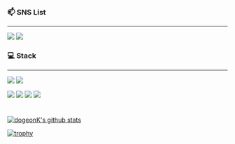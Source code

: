 <h3> 📫 SNS List  </h3>
<hr>

<p>
  <a href="https://www.instagram.com/dogeon._.b/" target="_blank"><img src="https://img.shields.io/badge/Notion-000000?style=for-the-badge&logo=Notion&logoColor=white"/></a>
  <a href="https://www.instagram.com/dogeon._.b/" target="_blank"><img src="https://img.shields.io/badge/Instagram-E4405F?style=for-the-badge&logo=instagram&logoColor=white"/></a>
</p>

<h3> 💻 Stack </h3>
<hr>
<p>
  <img src="https://img.shields.io/badge/Python-3776AB?style=for-the-badge&logo=python&logoColor=white">
  <img src="https://img.shields.io/badge/Java-ED8B00?style=for-the-badge&logo=java&logoColor=white">
</p>


<p>
  <img src="https://img.shields.io/badge/django-092E20?style=for-the-badge&logo=django&logoColor=white">
  <img src="https://img.shields.io/badge/spring-6DB33F?style=for-the-badge&logo=spring&logoColor=white">
  <img src="https://img.shields.io/badge/mysql-4479A1?style=for-the-badge&logo=mysql&logoColor=white"> 
  <img src="https://img.shields.io/badge/mariaDB-003545?style=for-the-badge&logo=mariaDB&logoColor=white">
</p>

#

<!--
![dogeonK's github stats](https://github-readme-stats.vercel.app/api?username=dogeonK&show_icons=true&theme=tokyonight)
-->
[![dogeonK's github stats](https://github-readme-stats.vercel.app/api/top-langs/?username=dogeonK&show_icons=true&hide_border=true&title_color=004386&icon_color=004386&layout=compact)](https://github.com/dogeonK)

[![trophy](https://github-profile-trophy.vercel.app/?username=dogeonK&row=1)](https://github.com/ryo-ma/github-profile-trophy)
<!--
**dogeonK/dogeonK** is a ✨ _special_ ✨ repository because its `README.md` (this file) appears on your GitHub profile.

Here are some ideas to get you started:

- 🔭 I’m currently working on ...
- 🌱 I’m currently learning ...
- 👯 I’m looking to collaborate on ...
- 🤔 I’m looking for help with ...
- 💬 Ask me about ...
- 📫 How to reach me: ...
- 😄 Pronouns: ...
- ⚡ Fun fact: ...
-->
